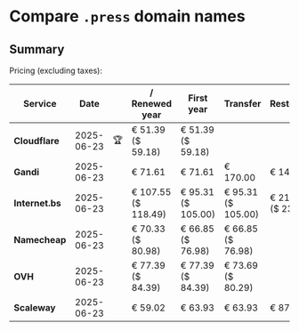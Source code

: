 # Compare `.press` domain names

## Summary

Pricing (excluding taxes):

| Service | Date |  | / Renewed year | First year | Transfer | Restoration |
|--|--|--|--|--|--|--|
| **Cloudflare** | 2025-06-23 | 🏆 | € 51.39<br>($ 59.18) | € 51.39<br>($ 59.18) |  |  |
| **Gandi** | 2025-06-23 |  | € 71.61 | € 71.61 | € 170.00 | € 144.35 |
| **Internet.bs** | 2025-06-23 |  | € 107.55<br>($ 118.49) | € 95.31<br>($ 105.00) | € 95.31<br>($ 105.00) | € 216.49<br>($ 238.49) |
| **Namecheap** | 2025-06-23 |  | € 70.33<br>($ 80.98) | € 66.85<br>($ 76.98) | € 66.85<br>($ 76.98) |  |
| **OVH** | 2025-06-23 |  | € 77.39<br>($ 84.39) | € 77.39<br>($ 84.39) | € 73.69<br>($ 80.29) |  |
| **Scaleway** | 2025-06-23 |  | € 59.02 | € 63.93 | € 63.93 | € 87.26 |
